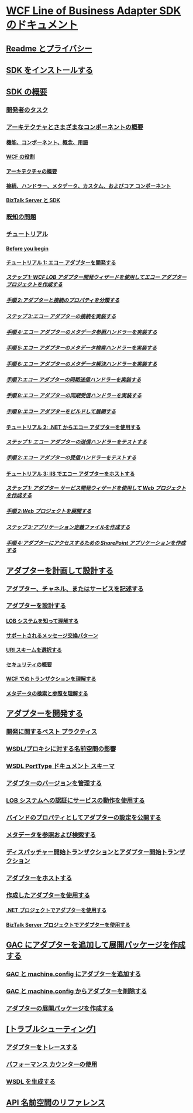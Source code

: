 # [WCF Line of Business Adapter SDK のドキュメント](microsoft-wcf-line-of-business-adapter-sdk-documentation.md)
## [Readme とプライバシー](readme-and-privacy-in-the-wcf-lob-adapter-sdk.md)
## [SDK をインストールする](install-the-wcf-lob-adapter-sdk.md)
## [SDK の概要](get-started-with-the-with-the-wcf-lob-adapter-sdk.md)
### [開発者のタスク](common-developer-tasks-for-the-wcf-lob-adapter-sdk.md)
### [アーキテクチャとさまざまなコンポーネントの概要](understand-the-architecture-and-different-components-of-the-wcf-lob-adapter-sdk.md)
#### [機能、コンポーネント、概念、用語](what-is-the-windows-communication-foundation-line-of-business-adapter-sdk.md)
#### [WCF の役割](read-how-wcf-is-used-by-the-wcf-lob-adapter-sdk.md)
#### [アーキテクチャの概要](architecture-overview-of-the-wcf-lob-adapter-sdk.md)
#### [接続、ハンドラー、メタデータ、カスタム、およびコア コンポーネント](key-components-of-the-wcf-lob-adapter-sdk.md)
#### [BizTalk Server と SDK](using-biztalk-server-and-the-wcf-lob-adapter-sdk.md)
### [既知の問題](known-issues-with-the-wcf-lob-adapter-sdk.md)
### [チュートリアル](tutorials-to-learn-the-wcf-lob-adapter-sdk.md)
#### [Before you begin](prequisities-for-the-wcf-lob-adapter-sdk-tutorials.md)
#### [チュートリアル 1: エコー アダプターを開発する](tutorial-1-develop-the-echo-adapter.md)
##### [ステップ 1: WCF LOB アダプター開発ウィザードを使用してエコー アダプター プロジェクトを作成する](step-1-use-the-wcf-lob-adapter-development-wizard-to-create-the-echo-adapter.md)
##### [手順 2:アダプターと接続のプロパティを分類する](step-2-categorize-the-adapter-and-connection-properties.md)
##### [ステップ 3:エコー アダプターの接続を実装する](step-3-implement-the-connection-for-the-echo-adapter.md)
##### [手順 4:エコー アダプターのメタデータ参照ハンドラーを実装する](step-4-implement-the-metadata-browse-handler-for-the-echo-adapter.md)
##### [手順 5:エコー アダプターのメタデータ検索ハンドラーを実装する](step-5-implement-the-metadata-search-handler-for-the-echo-adapter.md)
##### [手順 6:エコー アダプターのメタデータ解決ハンドラーを実装する](step-6-implement-the-metadata-resolve-handler-for-the-echo-adapter.md)
##### [手順 7:エコー アダプターの同期送信ハンドラーを実装する](step-7-implement-the-synchronous-outbound-handler-for-the-echo-adapter.md)
##### [手順 8:エコー アダプターの同期受信ハンドラーを実装する](step-8-implement-the-synchronous-inbound-handler-for-the-echo-adapter.md)
##### [手順 9:エコー アダプターをビルドして展開する](step-9-build-and-deploy-the-echo-adapter.md)
#### [チュートリアル 2: .NET からエコー アダプターを使用する](tutorial-2-consume-the-echo-adapter-from-net.md)
##### [ステップ 1: エコー アダプターの送信ハンドラーをテストする](step-1-test-outbound-handler-of-the-echo-adapter.md)
##### [手順 2:エコー アダプターの受信ハンドラーをテストする](step-2-test-inbound-handler-of-the-echo-adapter.md)
#### [チュートリアル 3: IIS でエコー アダプターをホストする](tutorial-3-hosting-the-echo-adapter-in-iis.md)
##### [ステップ 1: アダプター サービス開発ウィザードを使用して Web プロジェクトを作成する](step-1-use-the-adapter-service-development-wizard-to-create-the-web-project.md)
##### [手順 2:Web プロジェクトを展開する](step-2-deploy-the-web-project.md)
##### [ステップ 3:アプリケーション定義ファイルを作成する](step-3-create-an-application-definition-file.md)
##### [手順 4:アダプターにアクセスするための SharePoint アプリケーションを作成する](step-4-create-a-sharepoint-application-to-access-the-adapter.md)
## [アダプターを計画して設計する](plan-and-design-an-adapter-using-the-wcf-lob-adapter-sdk.md)
### [アダプター、チャネル、またはサービスを記述する](difference-between-adapter-channel-and-service-in-the-wcf-lob-adapter-sdk.md)
### [アダプターを設計する](plan-and-design-your-adapter-using-the-wcf-lob-adapter-sdk.md)
#### [LOB システムを知って理解する](understand-the-lob-system-with-the-wcf-lob-adapter-sdk.md)
#### [サポートされるメッセージ交換パターン](view-the-supported-message-exchange-patterns-in-the-wcf-lob-adapter-sdk.md)
#### [URI スキームを選択する](select-a-uri-scheme-and-addressing-format-when-using-the-wcf-lob-adapter-sdk.md)
#### [セキュリティの概要](understand-wcf-security-on-the-adapter-created-with-the-wcf-lob-adapter-sdk.md)
#### [WCF でのトランザクションを理解する](atomic-consistent-isolated-durable-transactions-with-the-wcf-lob-adapter-sdk.md)
#### [メタデータの検索と参照を理解する](about-metadata-search-and-browse-with-your-wcf-lob-adapter-sdk-adapter.md)
## [アダプターを開発する](develop-or-create-your-adapter-using-the-wcf-lob-adapter-sdk.md)
### [開発に関するベスト プラクティス](development-best-practices-using-the-wcf-lob-adapter-sdk.md)
### [WSDL/プロキシに対する名前空間の影響](use-namespaces-with-the-wsdl-proxy-in-the-wcf-lob-adapter-sdk.md)
### [WSDL PortType ドキュメント スキーマ](describe-the-wsdl-porttype-documentation-schema-with-the-wcf-lob-adapter-sdk.md)
### [アダプターのバージョンを管理する](manage-adapter-versioning-with-the-wcf-lob-adapter-sdk.md)
### [LOB システムへの認証にサービスの動作を使用する](use-a-service-behavior-to-enter-credentials-with-the-wcf-lob-adapter-sdk.md)
### [バインドのプロパティとしてアダプターの設定を公開する](expose-adapter-settings-as-a-binding-property-using-the-wcf-lob-adapter-sdk.md)
### [メタデータを参照および検索する](browse-and-search-metadata-using-the-wcf-lob-adapter-sdk.md)
### [ディスパッチャー開始トランザクションとアダプター開始トランザクション](dispatcher-initiated-or-adapter-initiated-transactions-in-wcf-lob-adapter-sdk.md)
### [アダプターをホストする](host-an-adapter-in-iis-using-the-wcf-lob-adapter-sdk.md)
### [作成したアダプターを使用する](consume-an-adapter-created-using-the-wcf-lob-adapter-sdk.md)
#### [.NET プロジェクトでアダプターを使用する](consume-a-wcf-lob-adapter-sdk-adapter-in-a-net-project.md)
#### [BizTalk Server プロジェクトでアダプターを使用する](consume-a-wcf-lob-adapter-sdk-adapter-in-a-biztalk-server-project.md)
## [GAC にアダプターを追加して展開パッケージを作成する](deploy-adapter-using-the-wcf-lob-adapter-sdk.md)
### [GAC と machine.config にアダプターを追加する](deploy-an-adapter-using-the-wcf-lob-adapter-sdk.md)
### [GAC と machine.config からアダプターを削除する](undeploy-an-adapter-using-the-wcf-lob-adapter-sdk.md)
### [アダプターの展開パッケージを作成する](create-a-deployment-package-with-the-wcf-lob-adapter-sdk.md)
## [[トラブルシューティング]](troubleshoot-adapter-created-using-the-wcf-lob-adapter-sdk.md)
### [アダプターをトレースする](trace-an-adapter-with-the-wcf-lob-adapter-sdk.md)
### [パフォーマンス カウンターの使用](use-performance-counters-with-the-wcf-lob-adapter-sdk.md)
### [WSDL を生成する](generate-wsdl-with-the-wcf-lob-adapter-sdk.md)
## [API 名前空間のリファレンス](https://docs.microsoft.com/dotnet/api/?view=bts-wcf-lob-sdk)